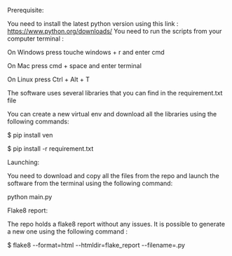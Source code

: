 Prerequisite:

You need to install the latest python version using this link : https://www.python.org/downloads/
You need to run the scripts from your computer terminal :

On Windows press touche windows + r and enter cmd

On Mac press cmd + space and enter terminal

On Linux press Ctrl + Alt + T

The software uses several libraries that you can find in the requirement.txt file

You can create a new virtual env and download all the libraries using the following commands:

$ pip install ven

$ pip install -r requirement.txt

Launching:

You need to download and copy all the files from the repo and launch the software from the terminal using the following command:

python main.py

Flake8 report:

The repo holds a flake8 report without any issues. It is possible to generate a new one using the following command : 

$  flake8 --format=html --htmldir=flake_report --filename=.py




